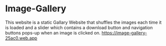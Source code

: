 # Image-Gallery
This website is a static Gallary Website that shuffles the images each time it is loaded and a slider which contains a download button and navigation buttons pops-up when an image is clicked on.
https://image-gallery-25ac0.web.app
